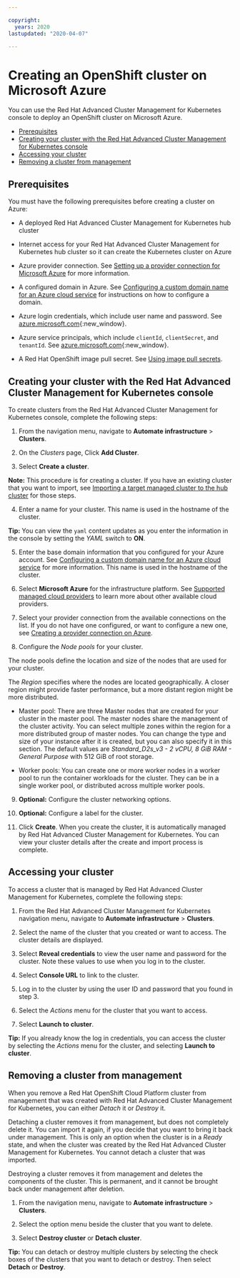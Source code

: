 ```yaml
---

copyright:
  years: 2020
lastupdated: "2020-04-07"

---
```



# Creating an OpenShift cluster on Microsoft Azure

You can use the Red Hat Advanced Cluster Management for Kubernetes console to deploy an OpenShift cluster on Microsoft Azure.

  - [Prerequisites](#prerequisites)
  - [Creating your cluster with the Red Hat Advanced Cluster Management for Kubernetes console](#creating-your-cluster-with-the-red-hat-advanced-cluster-management-for-kubernetes-console)
  - [Accessing your cluster](#accessing-your-cluster)
  - [Removing a cluster from management](#removing-a-cluster-from-management)

## Prerequisites

You must have the following prerequisites before creating a cluster on Azure:

* A deployed Red Hat Advanced Cluster Management for Kubernetes hub cluster

* Internet access for your Red Hat Advanced Cluster Management for Kubernetes hub cluster so it can create the Kubernetes cluster on Azure

* Azure provider connection. See [Setting up a provider connection for Microsoft Azure](cloud_conn_aks.md) for more information.

* A configured domain in Azure. See [Configuring a custom domain name for an Azure cloud service](https://docs.microsoft.com/en-us/azure/cloud-services/cloud-services-custom-domain-name-portal) for instructions on how to configure a domain. 

* Azure login credentials, which include user name and password. See [azure.microsoft.com](https://azure.microsoft.com/en-ca/features/azure-portal){:new_window}.

* Azure service principals, which include `clientId`, `clientSecret`, and `tenantId`. See [azure.microsoft.com](https://docs.microsoft.com/en-us/cli/azure/create-an-azure-service-principal-azure-cli?view=azure-cli-latest#password-based-authentication){:new_window}.

* A Red Hat OpenShift image pull secret. See [Using image pull secrets](https://docs.openshift.com/container-platform/4.3/openshift_images/managing_images/using-image-pull-secrets.html).

## Creating your cluster with the Red Hat Advanced Cluster Management for Kubernetes console

To create clusters from the Red Hat Advanced Cluster Management for Kubernetes console, complete the following steps: 

1. From the navigation menu, navigate to **Automate infrastructure** > **Clusters**.

2. On the _Clusters_ page, Click **Add Cluster**.

3. Select **Create a cluster**. 
   
  **Note:** This procedure is for creating a cluster. If you have an existing cluster that you want to import, see [Importing a target managed cluster to the hub cluster](import.md) for those steps.
  
4. Enter a name for your cluster. This name is used in the hostname of the cluster.

  **Tip:** You can view the `yaml` content updates as you enter the information in the console by setting the *YAML* switch to **ON**. 

5. Enter the base domain information that you configured for your Azure account. See [Configuring a custom domain name for an Azure cloud service](https://docs.microsoft.com/en-us/azure/cloud-services/cloud-services-custom-domain-name-portal) for more information. This name is used in the hostname of the cluster.

6. Select **Microsoft Azure** for the infrastructure platform. See [Supported managed cloud providers](cloud_providers.md) to learn more about other available cloud providers.

7. Select your provider connection from the available connections on the list. If you do not have one configured, or want to configure a new one, see [Creating a provider connection on Azure](conn_cloud_aks.md).
   
8. Configure the *Node pools* for your cluster. 

  The node pools define the location and size of the nodes that are used for your cluster. 

  The *Region* specifies where the nodes are located geographically. A closer region might provide faster performance, but a more distant region might be more distributed. 

  * Master pool: There are three Master nodes that are created for your cluster in the master pool. The master nodes share the management of the cluster activity. You can select multiple zones within the region for a more distributed group of master nodes. You can change the type and size of your instance after it is created, but you can also specify it in this section. The default values are *Standard_D2s_v3 - 2 vCPU, 8 GiB RAM - General Purpose* with 512 GiB of root storage. 

  * Worker pools: You can create one or more worker nodes in a worker pool to run the container workloads for the cluster. They can be in a single worker pool, or distributed across multiple worker pools.  

9. **Optional:** Configure the cluster networking options.

10. **Optional:** Configure a label for the cluster.

11. Click **Create**. When you create the cluster, it is automatically managed by Red Hat Advanced Cluster Management for Kubernetes. You can view your cluster details after the create and import process is complete.

## Accessing your cluster

To access a cluster that is managed by Red Hat Advanced Cluster Management for Kubernetes, complete the following steps:

1. From the Red Hat Advanced Cluster Management for Kubernetes navigation menu, navigate to **Automate infrastructure** > **Clusters**.

2. Select the name of the cluster that you created or want to access. The cluster details are displayed.

3. Select **Reveal credentials** to view the user name and password for the cluster. Note these values to use when you log in to the cluster. 

4. Select **Console URL** to link to the cluster.

5. Log in to the cluster by using the user ID and password that you found in step 3. 

6. Select the *Actions* menu for the cluster that you want to access.

7. Select **Launch to cluster**. 

  **Tip:** If you already know the log in credentials, you can access the cluster by selecting the *Actions* menu for the cluster, and selecting **Launch to cluster**.

## Removing a cluster from management

When you remove a Red Hat OpenShift Cloud Platform cluster from management that was created with Red Hat Advanced Cluster Management for Kubernetes, you can either *Detach* it or *Destroy* it.  

Detaching a cluster removes it from management, but does not completely delete it. You can import it again, if you decide that you want to bring it back under management. This is only an option when the cluster is in a *Ready* state, and when the cluster was created by the Red Hat Advanced Cluster Management for Kubernetes. You cannot detach a cluster that was imported.

Destroying a cluster removes it from management and deletes the components of the cluster. This is permanent, and it cannot be brought back under management after deletion.   

1. From the navigation menu, navigate to **Automate infrastructure** > **Clusters**.

2. Select the option menu beside the cluster that you want to delete.

3. Select **Destroy cluster** or **Detach cluster**. 

  **Tip:** You can detach or destroy multiple clusters by selecting the check boxes of the clusters that you want to detach or destroy. Then select **Detach** or **Destroy**.
